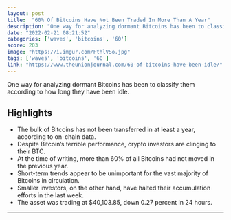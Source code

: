```yaml
---
layout: post
title:  "60% Of Bitcoins Have Not Been Traded In More Than A Year"
description: "One way for analyzing dormant Bitcoins has been to classify them according to how long they have been idle."
date: "2022-02-21 08:21:52"
categories: ['waves', 'bitcoins', '60']
score: 203
image: "https://i.imgur.com/FthlVSo.jpg"
tags: ['waves', 'bitcoins', '60']
link: "https://www.theunionjournal.com/60-of-bitcoins-have-been-idle/"
---
```


One way for analyzing dormant Bitcoins has been to classify them according to how long they have been idle.

## Highlights

- The bulk of Bitcoins has not been transferred in at least a year, according to on-chain data.
- Despite Bitcoin’s terrible performance, crypto investors are clinging to their BTC.
- At the time of writing, more than 60% of all Bitcoins had not moved in the previous year.
- Short-term trends appear to be unimportant for the vast majority of Bitcoins in circulation.
- Smaller investors, on the other hand, have halted their accumulation efforts in the last week.
- The asset was trading at $40,103.85, down 0.27 percent in 24 hours.

---
